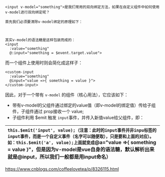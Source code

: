 ```
<input v-model="something">是我们常用的双向绑定方法，如果在自定义组件中如何使用v-model进行双向绑定呢？
```

```
首先我们必须要清除v-model绑定的原理如下：
```

```


其实v-model的语法糖是这样包装而成的：
<input
  :value="something"
  @:input="something = $event.target.value">

```

而一个组件上使用时则会简化成这样子：

```
<custom-input
  :value="something"
  @input="value =>{ something = value }">
</custom-input>
```

因此，对于一个带有 `v-model` 的组件（核心用法），它应该如下：

* 带有v-model的父组件通过绑定的value值（即v-model的绑定值）传给子组件，子组件通过 prop接收一个
  value;
* 子组件利用 $emit 触发 `input`事件，并传入新值value给父组件，即：

| `this.$emit('input', value);`**`（注意：此时的input事件并非inpu标签的input事件，而是一个自定义事件（名字可以随便取），只是要和上面的对应）。如：this.$emit('a', value);上面就变成`**@a="value =&gt;{ something = value }"，但是因为v-model是vue自身的语法糖，默认解析出来就是@input，所以我们一般都是用input命名） |
| :--- |


https://www.cnblogs.com/coffeelovetea/p/8326115.html



